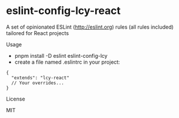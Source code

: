 # eslint-config-lcy-react

A set of opinionated ESLint (http://eslint.org) rules (all rules included) tailored for React projects

Usage

- pnpm install -D eslint eslint-config-lcy
- create a file named .eslintrc in your project:
```
{
  "extends": "lcy-react"
  // Your overrides...
}
```

License

MIT
